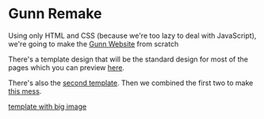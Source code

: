 # Gunn Remake
Using only HTML and CSS (because we're too lazy to deal with JavaScript), we're going to make the [Gunn Website](http://gunn.pausd.org/) from scratch

There's a template design that will be the standard design for most of the pages which you can preview [here](https://orbiit.github.io/gunn-remake/templates/t01.html).

There's also the [second template](https://orbiit.github.io/gunn-remake/templates/t02.html). Then we combined the first two to make [this mess](https://orbiit.github.io/gunn-remake/templates/t03.html).

[template with big image](https://orbiit.github.io/gunn-remake/templates/t04.html)
